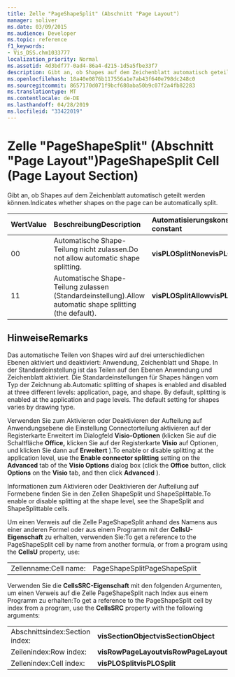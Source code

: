 ```yaml
---
title: Zelle "PageShapeSplit" (Abschnitt "Page Layout")
manager: soliver
ms.date: 03/09/2015
ms.audience: Developer
ms.topic: reference
f1_keywords:
- Vis_DSS.chm1033777
localization_priority: Normal
ms.assetid: 4d3bdf77-0ad4-86a4-d215-1d5a5fbe33f7
description: Gibt an, ob Shapes auf dem Zeichenblatt automatisch geteilt werden können.
ms.openlocfilehash: 18a40e0876b117556a1e7ab43f640e798dc248c0
ms.sourcegitcommit: 8657170d071f9bcf680aba50b9c07f2a4fb82283
ms.translationtype: MT
ms.contentlocale: de-DE
ms.lasthandoff: 04/28/2019
ms.locfileid: "33422019"
---
```

# <a name="pageshapesplit-cell-page-layout-section"></a><span data-ttu-id="b4be5-103">Zelle "PageShapeSplit" (Abschnitt "Page Layout")</span><span class="sxs-lookup"><span data-stu-id="b4be5-103">PageShapeSplit Cell (Page Layout Section)</span></span>

<span data-ttu-id="b4be5-104">Gibt an, ob Shapes auf dem Zeichenblatt automatisch geteilt werden können.</span><span class="sxs-lookup"><span data-stu-id="b4be5-104">Indicates whether shapes on the page can be automatically split.</span></span>
  
|<span data-ttu-id="b4be5-105">**Wert**</span><span class="sxs-lookup"><span data-stu-id="b4be5-105">**Value**</span></span>|<span data-ttu-id="b4be5-106">**Beschreibung**</span><span class="sxs-lookup"><span data-stu-id="b4be5-106">**Description**</span></span>|<span data-ttu-id="b4be5-107">**Automatisierungskonstante**</span><span class="sxs-lookup"><span data-stu-id="b4be5-107">**Automation constant**</span></span>|
|:-----|:-----|:-----|
|<span data-ttu-id="b4be5-108">0</span><span class="sxs-lookup"><span data-stu-id="b4be5-108">0</span></span>  <br/> |<span data-ttu-id="b4be5-109">Automatische Shape-Teilung nicht zulassen.</span><span class="sxs-lookup"><span data-stu-id="b4be5-109">Do not allow automatic shape splitting.</span></span>  <br/> |<span data-ttu-id="b4be5-110">**visPLOSplitNone**</span><span class="sxs-lookup"><span data-stu-id="b4be5-110">**visPLOSplitNone**</span></span> <br/> |
|<span data-ttu-id="b4be5-111">1</span><span class="sxs-lookup"><span data-stu-id="b4be5-111">1</span></span>  <br/> |<span data-ttu-id="b4be5-112">Automatische Shape-Teilung zulassen (Standardeinstellung).</span><span class="sxs-lookup"><span data-stu-id="b4be5-112">Allow automatic shape splitting (the default).</span></span>  <br/> |<span data-ttu-id="b4be5-113">**visPLOSplitAllow**</span><span class="sxs-lookup"><span data-stu-id="b4be5-113">**visPLOSplitAllow**</span></span> <br/> |
   
## <a name="remarks"></a><span data-ttu-id="b4be5-114">Hinweise</span><span class="sxs-lookup"><span data-stu-id="b4be5-114">Remarks</span></span>

<span data-ttu-id="b4be5-p101">Das automatische Teilen von Shapes wird auf drei unterschiedlichen Ebenen aktiviert und deaktiviert: Anwendung, Zeichenblatt und Shape. In der Standardeinstellung ist das Teilen auf den Ebenen Anwendung und Zeichenblatt aktiviert. Die Standardeinstellungen für Shapes hängen vom Typ der Zeichnung ab.</span><span class="sxs-lookup"><span data-stu-id="b4be5-p101">Automatic splitting of shapes is enabled and disabled at three different levels: application, page, and shape. By default, splitting is enabled at the application and page levels. The default setting for shapes varies by drawing type.</span></span> 
  
<span data-ttu-id="b4be5-118">Verwenden Sie zum Aktivieren oder Deaktivieren der  Aufteilung auf Anwendungsebene  die Einstellung Connectorteilung aktivieren auf der Registerkarte Erweitert im Dialogfeld  **Visio-Optionen** (klicken Sie auf die Schaltfläche **Office,** klicken Sie auf der Registerkarte **Visio** auf Optionen, und klicken Sie dann auf **Erweitert** ).</span><span class="sxs-lookup"><span data-stu-id="b4be5-118">To enable or disable splitting at the application level, use the **Enable connector splitting** setting on the **Advanced** tab of the **Visio Options** dialog box (click the **Office** button, click **Options** on the **Visio** tab, and then click **Advanced** ).</span></span> 
  
<span data-ttu-id="b4be5-119">Informationen zum Aktivieren oder Deaktivieren der Aufteilung auf Formebene finden Sie in den Zellen ShapeSplit und ShapeSplittable.</span><span class="sxs-lookup"><span data-stu-id="b4be5-119">To enable or disable splitting at the shape level, see the ShapeSplit and ShapeSplittable cells.</span></span> 
  
<span data-ttu-id="b4be5-120">Um einen Verweis auf die Zelle PageShapeSplit anhand des Namens aus einer anderen Formel oder aus einem Programm mit der **CellsU-Eigenschaft** zu erhalten, verwenden Sie:</span><span class="sxs-lookup"><span data-stu-id="b4be5-120">To get a reference to the PageShapeSplit cell by name from another formula, or from a program using the **CellsU** property, use:</span></span> 
  
|||
|:-----|:-----|
|<span data-ttu-id="b4be5-121">Zellenname:</span><span class="sxs-lookup"><span data-stu-id="b4be5-121">Cell name:</span></span>  <br/> |<span data-ttu-id="b4be5-122">PageShapeSplit</span><span class="sxs-lookup"><span data-stu-id="b4be5-122">PageShapeSplit</span></span>  <br/> |
   
<span data-ttu-id="b4be5-123">Verwenden Sie die **CellsSRC-Eigenschaft** mit den folgenden Argumenten, um einen Verweis auf die Zelle PageShapeSplit nach Index aus einem Programm zu erhalten:</span><span class="sxs-lookup"><span data-stu-id="b4be5-123">To get a reference to the PageShapeSplit cell by index from a program, use the **CellsSRC** property with the following arguments:</span></span> 
  
|||
|:-----|:-----|
|<span data-ttu-id="b4be5-124">Abschnittsindex:</span><span class="sxs-lookup"><span data-stu-id="b4be5-124">Section index:</span></span>  <br/> |<span data-ttu-id="b4be5-125">**visSectionObject**</span><span class="sxs-lookup"><span data-stu-id="b4be5-125">**visSectionObject**</span></span> <br/> |
|<span data-ttu-id="b4be5-126">Zeilenindex:</span><span class="sxs-lookup"><span data-stu-id="b4be5-126">Row index:</span></span>  <br/> |<span data-ttu-id="b4be5-127">**visRowPageLayout**</span><span class="sxs-lookup"><span data-stu-id="b4be5-127">**visRowPageLayout**</span></span> <br/> |
|<span data-ttu-id="b4be5-128">Zellenindex:</span><span class="sxs-lookup"><span data-stu-id="b4be5-128">Cell index:</span></span>  <br/> |<span data-ttu-id="b4be5-129">**visPLOSplit**</span><span class="sxs-lookup"><span data-stu-id="b4be5-129">**visPLOSplit**</span></span> <br/> |
   


